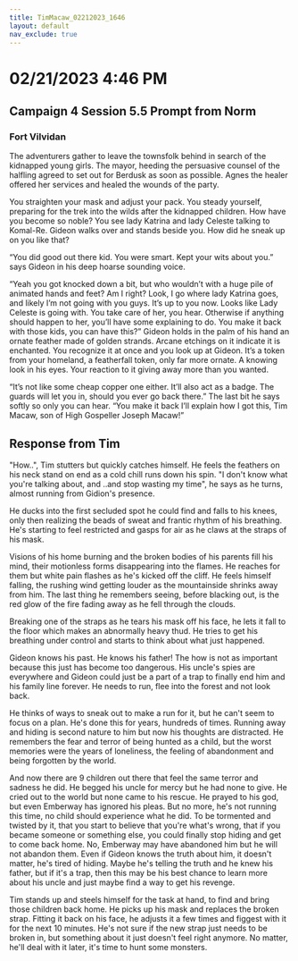 ```yaml
---
title: TimMacaw_02212023_1646
layout: default
nav_exclude: true
---
```


# 02/21/2023 4:46 PM
## Campaign 4 Session 5.5 Prompt from Norm
### Fort Vilvidan

The adventurers gather to leave the townsfolk behind in search of the kidnapped young girls.  The mayor, heeding the persuasive counsel of the halfling agreed to set out for Berdusk as soon as possible.  Agnes the healer offered her services and healed the wounds of the party.

You straighten your mask and adjust your pack.  You steady yourself, preparing for the trek into the wilds after the kidnapped children.  How have you become so noble?  You see lady Katrina and lady Celeste talking to Komal-Re.  Gideon walks over and stands beside you.  How did he sneak up on you like that?

“You did good out there kid.  You were smart. Kept your wits about you.” says Gideon in his deep hoarse sounding voice.

“Yeah you got knocked down a bit, but who wouldn’t with a huge pile of animated hands and feet?  Am I right?  Look, I go where lady Katrina goes, and likely I’m not going with you guys.  It’s up to you now.  Looks like Lady Celeste is going with.  You take care of her, you hear.  Otherwise if anything should happen to her, you’ll have some explaining to do.  You make it back with those kids, you can have this?”  Gideon holds in the palm of his hand an ornate feather made of golden strands.  Arcane etchings on it indicate it is enchanted.  You recognize it at once and you look up at Gideon.  It’s a token from your homeland, a featherfall token, only far more ornate.  A knowing look in his eyes.  Your reaction to it giving away more than you wanted.

“It’s not like some cheap copper one either.  It’ll also act as a badge.  The guards will let you in, should you ever go back there.”  The last bit he says softly so only you can hear.  “You make it back I’ll explain how I got this, Tim Macaw, son of High Gospeller Joseph Macaw!”

## Response from Tim
"How..", Tim stutters but quickly catches himself. He feels the feathers on his neck stand on end as a cold chill runs down his spin. "I don't know what you're talking about, and ..and stop wasting my time", he says as he turns, almost running from Gidion's presence.

He ducks into the first secluded spot he could find and falls to his knees, only then realizing the beads of sweat and frantic rhythm of his breathing. He's starting to feel restricted and gasps for air as he claws at the straps of his mask.

Visions of his home burning and the broken bodies of his parents fill his mind, their motionless forms disappearing into the flames. He reaches for them but white pain flashes as he's kicked off the cliff. He feels himself falling, the rushing wind getting louder as the mountainside shrinks away from him. The last thing he remembers seeing, before blacking out, is the red glow of the fire fading away as he fell through the clouds.

Breaking one of the straps as he tears his mask off his face, he lets it fall to the floor which makes an abnormally heavy thud. He tries to get his breathing under control and starts to think about what just happened.

Gideon knows his past. He knows his father! The how is not as important because this just has become too dangerous. His uncle's spies are everywhere and Gideon could just be a part of a trap to finally end him and his family line forever. He needs to run, flee into the forest and not look back.

He thinks of ways to sneak out to make a run for it, but he can't seem to focus on a plan. He's done this for years,  hundreds of times. Running away and hiding is second nature to him but now his thoughts are distracted. He remembers the fear and terror of being hunted as a child, but the worst memories were the years of loneliness, the feeling of abandonment and being forgotten by the world.

And now there are 9 children out there that feel the same terror and sadness he did. He begged his uncle for mercy but he had none to give. He cried out to the world but none came to his rescue. He prayed to his god, but even Emberway has ignored his pleas. But no more, he's not running this time, no child should experience what he did. To be tormented and twisted by it, that you start to believe that you're what's wrong, that if you became someone or something else, you could finally stop hiding and get to come back home. No, Emberway may have abandoned him but he will not abandon them. Even if Gideon knows the truth about him, it doesn't matter, he's tired of hiding. Maybe he's telling the truth and he knew his father, but if it's a trap, then this may be his best chance to learn more about his uncle and just maybe find a way to get his revenge. 

Tim stands up and steels himself for the task at hand, to find and bring those children back home. He picks up his mask and replaces the broken strap. Fitting it back on his face, he adjusts it a few times and figgest with it for the next 10 minutes. He's not sure if the new strap just needs to be broken in, but something about it just doesn't feel right anymore. No matter, he'll deal with it later, it's time to hunt some monsters.